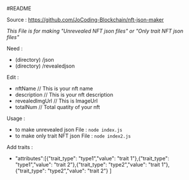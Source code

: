 #README

Source : https://github.com/JoCoding-Blockchain/nft-json-maker

*This File is for making "Unrevealed NFT json files" or "Only trait NFT json files"*

Need :
 - (directory) /json
 - (directory) /revealedjson

Edit : 
 - nftName  // This is your nft name
 - description  // This is your nft description
 - revealedImgUrl  // This is ImageUrl
 - totalNum  // Total quatity of your nft

Usage : 
 - to make unrevealed json File : `node index.js`
 - to make only trait NFT json File : `node index2.js`

Add traits : 
 - "attributes":[{"trait_type": "type1","value": "trait 1"},{"trait_type": "type1","value": "trait 2"},{"trait_type": "type2","value": "trait 1"},{"trait_type": "type2","value": "trait 2"} ]

